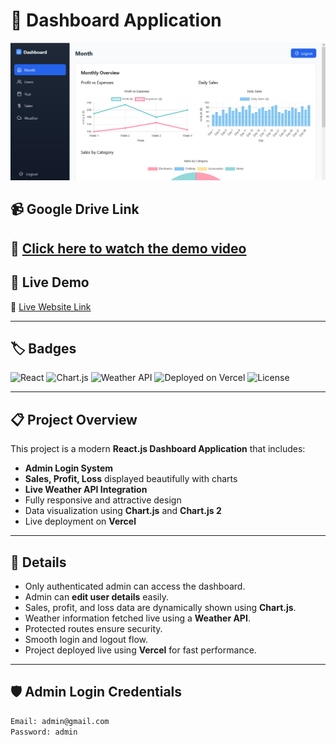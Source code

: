 # 🌟 Dashboard Application


<p align="center">
  <img src="./public/Screenshot_2.png" alt="Dashboard Preview" width="600"/>
</p>

## 📹 Google Drive Link

🔗 [Click here to watch the demo video](https://drive.google.com/file/d/1pfC0zxuOIeeOfQhlX8Lw8deht-av1IzN/view?usp=sharing)
---

## 🚀 Live Demo
🔗 [Live Website Link](https://dashboard-sigma-inky-99.vercel.app/)

---

## 🏷️ Badges

![React](https://img.shields.io/badge/React-18.2.0-blue?logo=react)
![Chart.js](https://img.shields.io/badge/Chart.js-4.4.0-orange?logo=chartdotjs)
![Weather API](https://img.shields.io/badge/Weather%20API-Live-00BFFF)
![Deployed on Vercel](https://img.shields.io/badge/Deployed-Vercel-black?logo=vercel)
![License](https://img.shields.io/badge/License-MIT-green)

---

## 📋 Project Overview
This project is a modern **React.js Dashboard Application** that includes:
- **Admin Login System**
- **Sales, Profit, Loss** displayed beautifully with charts
- **Live Weather API Integration**
- Fully responsive and attractive design
- Data visualization using **Chart.js** and **Chart.js 2**
- Live deployment on **Vercel**

---

## 📜 Details
- Only authenticated admin can access the dashboard.
- Admin can **edit user details** easily.
- Sales, profit, and loss data are dynamically shown using **Chart.js**.
- Weather information fetched live using a **Weather API**.
- Protected routes ensure security.
- Smooth login and logout flow.
- Project deployed live using **Vercel** for fast performance.

---

## 🛡️ Admin Login Credentials

```bash
Email: admin@gmail.com
Password: admin
